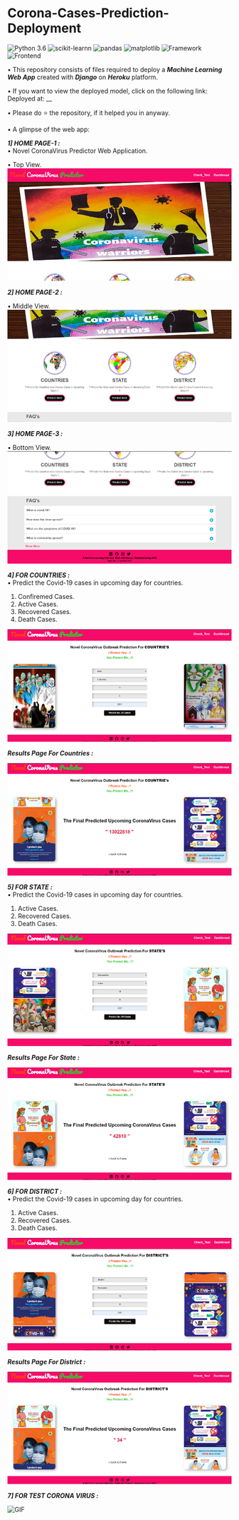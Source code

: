 # Corona-Cases-Prediction-Deployment

![Python 3.6](https://img.shields.io/badge/Python-3.6-brightgreen.svg) ![scikit-learnn](https://img.shields.io/badge/Library-Scikit_Learn-orange.svg) ![pandas](https://img.shields.io/badge/Library-Pandas-yellow.svg) ![matplotlib](https://img.shields.io/badge/Library-Matplotlib-orange.svg) ![Framework](https://img.shields.io/badge/Framework-Django-pink) ![Frontend](https://img.shields.io/badge/Frontend-HTML/CSS/JS-green)

• This repository consists of files required to deploy a ___Machine Learning Web App___ created with ___Django___ on ___Heroku___ platform.

• If you want to view the deployed model, click on the following link:<br />
Deployed at: __

• Please do ⭐ the repository, if it helped you in anyway.

• A glimpse of the web app:

_**1] HOME PAGE-1 :**_<br />
• Novel CoronaVirus Predictor Web Application.

• Top View.
![Heroku-Error](readme_resources/Corona_Predictor_1.png) 

_**2] HOME PAGE-2 :**_<br />

• Middle View.
![Heroku-Error](readme_resources/Corona_Predictor_2.png)

_**3] HOME PAGE-3 :**_<br />

• Bottom View.
![Heroku-Error](readme_resources/Corona_Predictor_3.png)

_**4] FOR COUNTRIES :**_<br />
• Predict the Covid-19 cases in upcoming day for countries.

1. Confiremed Cases.
2. Active Cases.
3. Recovered Cases.
4. Death Cases.

![Heroku-Error](readme_resources/Corona_Predictor_4.png)

_**Results Page For Countries :**_

![Heroku-Error](readme_resources/Corona_Predictor_5.png)

_**5] FOR STATE :**_<br />
• Predict the Covid-19 cases in upcoming day for countries.

1. Active Cases.
2. Recovered Cases.
3. Death Cases.

![Heroku-Error](readme_resources/Corona_Predictor_6.png)

_**Results Page For State :**_

![Heroku-Error](readme_resources/Corona_Predictor_7.png)

_**6] FOR DISTRICT :**_<br />
• Predict the Covid-19 cases in upcoming day for countries.

1. Active Cases.
2. Recovered Cases.
3. Death Cases.

![Heroku-Error](readme_resources/Corona_Predictor_8.png)

_**Results Page For District :**_

![Heroku-Error](readme_resources/Corona_Predictor_9.png)

_**7] FOR TEST CORONA VIRUS :**_<br />

![GIF](readme_resources/Test_cv.gif)


 
